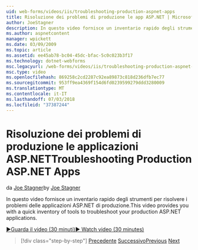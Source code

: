 ```yaml
---
uid: web-forms/videos/iis/troubleshooting-production-aspnet-apps
title: Risoluzione dei problemi di produzione le app ASP.NET | Microsoft Docs
author: JoeStagner
description: In questo video fornisce un inventario rapido degli strumenti per risolvere i problemi delle applicazioni ASP.NET di produzione.
ms.author: aspnetcontent
manager: wpickett
ms.date: 03/09/2009
ms.topic: article
ms.assetid: ee45ab78-bc04-45dc-bfac-5c0c023b3f17
ms.technology: dotnet-webforms
msc.legacyurl: /web-forms/videos/iis/troubleshooting-production-aspnet-apps
msc.type: video
ms.openlocfilehash: 869258c2cd2287c92ea89873c818d236dfb7ec77
ms.sourcegitcommit: 953ff9ea4369f154d6fd0239599279ddd3280009
ms.translationtype: MT
ms.contentlocale: it-IT
ms.lasthandoff: 07/03/2018
ms.locfileid: "37387244"
---
```

<a name="troubleshooting-production-aspnet-apps"></a><span data-ttu-id="07a41-103">Risoluzione dei problemi di produzione le applicazioni ASP.NET</span><span class="sxs-lookup"><span data-stu-id="07a41-103">Troubleshooting Production ASP.NET Apps</span></span>
====================
<span data-ttu-id="07a41-104">da [Joe Stagner](https://github.com/JoeStagner)</span><span class="sxs-lookup"><span data-stu-id="07a41-104">by [Joe Stagner](https://github.com/JoeStagner)</span></span>

<span data-ttu-id="07a41-105">In questo video fornisce un inventario rapido degli strumenti per risolvere i problemi delle applicazioni ASP.NET di produzione.</span><span class="sxs-lookup"><span data-stu-id="07a41-105">This video provides you with a quick inventory of tools to troubleshoot your production ASP.NET applications.</span></span>

[<span data-ttu-id="07a41-106">&#9654;Guarda il video (30 minuti)</span><span class="sxs-lookup"><span data-stu-id="07a41-106">&#9654; Watch video (30 minutes)</span></span>](https://channel9.msdn.com/Blogs/ASP-NET-Site-Videos/troubleshooting-production-aspnet-apps)

> [!div class="step-by-step"]
> <span data-ttu-id="07a41-107">[Precedente](feature-specific-delegated-management.md)
> [Successivo](creating-a-site-with-iis7-manager.md)</span><span class="sxs-lookup"><span data-stu-id="07a41-107">[Previous](feature-specific-delegated-management.md)
[Next](creating-a-site-with-iis7-manager.md)</span></span>
